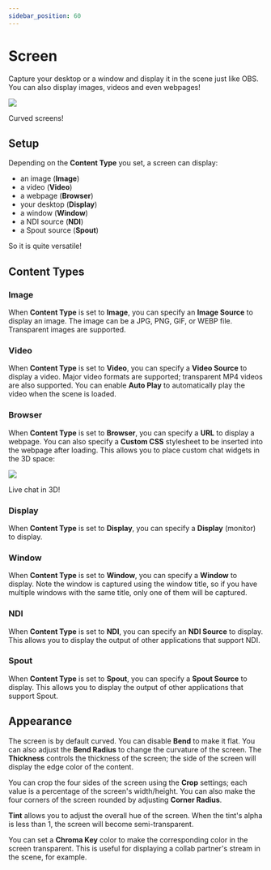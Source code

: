 ```yaml
---
sidebar_position: 60
---
```

# Screen

Capture your desktop or a window and display it in the scene just like OBS. You can also display images, videos and even webpages!

![](/doc-img/zh-screen-1.webp)
<p class="img-desc">Curved screens!</p>

## Setup

Depending on the **Content Type** you set, a screen can display:
* an image (**Image**)
* a video (**Video**)
* a webpage (**Browser**)
* your desktop (**Display**)
* a window (**Window**)
* a NDI source (**NDI**)
* a Spout source (**Spout**)

So it is quite versatile!

## Content Types

### Image

When **Content Type** is set to **Image**, you can specify an **Image Source** to display an image. The image can be a JPG, PNG, GIF, or WEBP file. Transparent images are supported.

### Video

When **Content Type** is set to **Video**, you can specify a **Video Source** to display a video. Major video formats are supported; transparent MP4 videos are also supported. You can enable **Auto Play** to automatically play the video when the scene is loaded.

### Browser

When **Content Type** is set to **Browser**, you can specify a **URL** to display a webpage. You can also specify a **Custom CSS** stylesheet to be inserted into the webpage after loading. This allows you to place custom chat widgets in the 3D space:

![](/doc-img/zh-screen-2.webp)
<p class="img-desc">Live chat in 3D!</p>

### Display

When **Content Type** is set to **Display**, you can specify a **Display** (monitor) to display. 

### Window

When **Content Type** is set to **Window**, you can specify a **Window** to display. Note the window is captured using the window title, so if you have multiple windows with the same title, only one of them will be captured.

### NDI

When **Content Type** is set to **NDI**, you can specify an **NDI Source** to display. This allows you to display the output of other applications that support NDI.

### Spout

When **Content Type** is set to **Spout**, you can specify a **Spout Source** to display. This allows you to display the output of other applications that support Spout.

## Appearance

The screen is by default curved. You can disable **Bend** to make it flat. You can also adjust the **Bend Radius** to change the curvature of the screen. The **Thickness** controls the thickness of the screen; the side of the screen will display the edge color of the content.

You can crop the four sides of the screen using the **Crop** settings; each value is a percentage of the screen's width/height. You can also make the four corners of the screen rounded by adjusting **Corner Radius**.

**Tint** allows you to adjust the overall hue of the screen. When the tint's alpha is less than 1, the screen will become semi-transparent.

You can set a **Chroma Key** color to make the corresponding color in the screen transparent. This is useful for displaying a collab partner's stream in the scene, for example.

